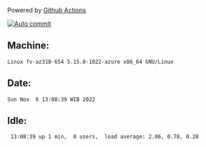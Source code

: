 Powered by [Github Actions](https://github.com/features/actions)

[![Auto commit](https://github.com/hiage/workstation/workflows/Auto%20commit/badge.svg)](https://github.com/hiage/workstation/actions?query=workflow%3A%22Auto+commit%22)

## Machine:
```
Linux fv-az318-654 5.15.0-1022-azure x86_64 GNU/Linux
```
## Date:
```
Sun Nov  6 13:08:39 WIB 2022
```
## Idle:
```
 13:08:39 up 1 min,  0 users,  load average: 2.06, 0.78, 0.28
```

